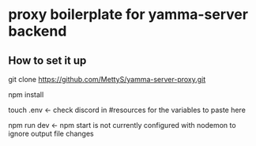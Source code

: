 # proxy boilerplate for yamma-server backend

## How to set it up

git clone https://github.com/MettyS/yamma-server-proxy.git

npm install

touch .env <- check discord in #resources for the variables to paste here

npm run dev <- npm start is not currently configured with nodemon to ignore output file changes
